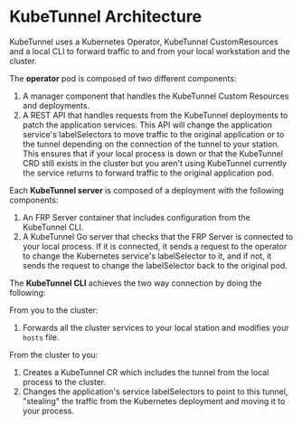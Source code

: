 # KubeTunnel Architecture

KubeTunnel uses a Kubernetes Operator, KubeTunnel CustomResources and a local CLI to forward traffic to and from your local workstation and the cluster. 

The **operator** pod is composed of two different components:

1. A manager component that handles the KubeTunnel Custom Resources and deployments. 
2. A REST API that handles requests from the KubeTunnel deployments to patch the application services. This API will change the application service's labelSelectors to move traffic to the original application or to the tunnel depending on the connection of the tunnel to your station. This ensures that if your local process is down or that the KubeTunnel CRD still exists in the cluster but you aren't using KubeTunnel currently the service returns to forward traffic to the original application pod.

Each **KubeTunnel server** is composed of a deployment with the following components:

1. An FRP Server container that includes configuration from the KubeTunnel CLI.
2. A KubeTunnel Go server that checks that the FRP Server is connected to your local process. If it is connected, it sends a request to the operator to change the Kubernetes service's labelSelector to it, and if not, it sends the request to change the labelSelector back to the original pod.

The **KubeTunnel CLI** achieves the two way connection by doing the following:

From you to the cluster:
1. Forwards all the cluster services to your local station and modifies your `hosts` file.


From the cluster to you:
1. Creates a KubeTunnel CR which includes the tunnel from the local process to the cluster.
2. Changes the application's service labelSelectors to point to this tunnel, "stealing" the traffic from the Kubernetes deployment and moving it to your process.
